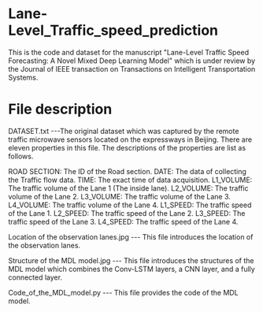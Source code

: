 # Lane-Level_Traffic_speed_prediction

This is the code and dataset for the manuscript "Lane-Level Traffic Speed Forecasting: A Novel Mixed Deep Learning Model" which is under review by the Journal of IEEE transaction on Transactions on Intelligent Transportation Systems.

# File description
DATASET.txt ---The original dataset which was captured by the remote traffic microwave sensors located on the expressways in Beijing. There are eleven properties in this file. The descriptions of the properties are list as follows.

ROAD SECTION: The ID of the Road section.
DATE: The data of collecting the Traffic flow data.
TIME: The exact time of data acquisition.
L1_VOLUME: The traffic volume of the Lane 1 (The inside lane).
L2_VOLUME: The traffic volume of the Lane 2.
L3_VOLUME: The traffic volume of the Lane 3.
L4_VOLUME: The traffic volume of the Lane 4.
L1_SPEED: The traffic speed of the Lane 1.
L2_SPEED: The traffic speed of the Lane 2.
L3_SPEED: The traffic speed of the Lane 3.
L4_SPEED: The traffic speed of the Lane 4.

Location of the observation lanes.jpg --- This file introduces the location of the observation lanes.

Structure of the MDL model.jpg --- This file introduces the structures of the MDL model which combines the Conv-LSTM layers, a CNN layer, and a fully connected layer.

Code_of_the_MDL_model.py --- This file provides the code of the MDL model.


